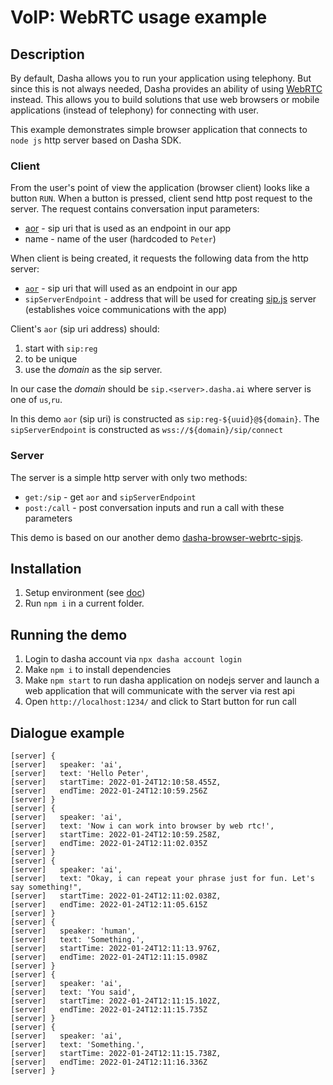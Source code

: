 # VoIP: WebRTC usage example

## Description

By default, Dasha allows you to run your application using telephony.
But since this is not always needed, Dasha provides an ability of using [WebRTC](https://en.wikipedia.org/wiki/WebRTC) instead.
This allows you to build solutions that use web browsers or mobile applications (instead of telephony) for connecting with user.

This example demonstrates simple browser application that connects to `node js` http server based on Dasha SDK.

### Client

From the user's point of view the application (browser client) looks like a button `RUN`.
When a button is pressed, client send http post request to the server.
The request contains conversation input parameters:
- [aor](https://en.wiktionary.org/wiki/address_of_record) - sip uri that is used as an endpoint in our app
- name - name of the user (hardcoded to `Peter`)

When client is being created, it requests the following data from the http server:
- [`aor`](https://en.wiktionary.org/wiki/address_of_record) - sip uri that will used as an endpoint in our app
- `sipServerEndpoint` - address that will be used for creating [sip.js](https://sipjs.com/) server (establishes voice communications with the app)

Client's `aor` (sip uri address) should:
1. start with `sip:reg`
2. to be unique
3. use the *domain* as the sip server. 

In our case the *domain* should be `sip.<server>.dasha.ai` where server is one of `us`,`ru`.

In this demo `aor` (sip uri) is constructed as `sip:reg-${uuid}@${domain}`. The `sipServerEndpoint` is constructed as `wss://${domain}/sip/connect`

### Server

The server is a simple http server with only two methods:
- `get:/sip` - get `aor` and `sipServerEndpoint`
- `post:/call` - post conversation inputs and run a call with these parameters

This demo is based on our another demo [dasha-browser-webrtc-sipjs](https://github.com/dasha-samples/dasha-browser-webrtc-sipjs).

## Installation

1. Setup environment (see [doc](https://docs.dasha.ai/en-us/default/setup-enviroment/))
1. Run `npm i` in a current folder.


## Running the demo

1. Login to dasha account via `npx dasha account login`
2. Make `npm i` to install dependencies
3. Make `npm start` to run dasha application on nodejs server and launch a web application that will communicate with the server via rest api
5. Open `http://localhost:1234/` and click to Start button for run call


## Dialogue example

```
[server] {
[server]   speaker: 'ai',
[server]   text: 'Hello Peter',
[server]   startTime: 2022-01-24T12:10:58.455Z,     
[server]   endTime: 2022-01-24T12:10:59.256Z        
[server] }
[server] {
[server]   speaker: 'ai',
[server]   text: 'Now i can work into browser by web rtc!',
[server]   startTime: 2022-01-24T12:10:59.258Z,     
[server]   endTime: 2022-01-24T12:11:02.035Z        
[server] }
[server] {
[server]   speaker: 'ai',
[server]   text: "Okay, i can repeat your phrase just for fun. Let's say something!",
[server]   startTime: 2022-01-24T12:11:02.038Z,     
[server]   endTime: 2022-01-24T12:11:05.615Z        
[server] }
[server] {
[server]   speaker: 'human',
[server]   text: 'Something.',
[server]   startTime: 2022-01-24T12:11:13.976Z,     
[server]   endTime: 2022-01-24T12:11:15.098Z        
[server] }
[server] {
[server]   speaker: 'ai',
[server]   text: 'You said',
[server]   startTime: 2022-01-24T12:11:15.102Z,     
[server]   endTime: 2022-01-24T12:11:15.735Z        
[server] }
[server] {
[server]   speaker: 'ai',
[server]   text: 'Something.',
[server]   startTime: 2022-01-24T12:11:15.738Z,     
[server]   endTime: 2022-01-24T12:11:16.336Z        
[server] }
```
